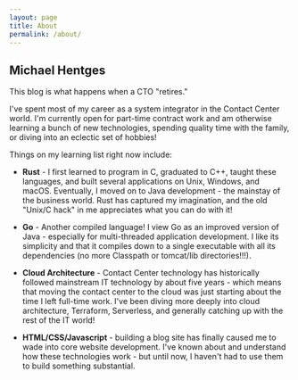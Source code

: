 ```yaml
---
layout: page
title: About
permalink: /about/
---
```


## Michael Hentges

This blog is what happens when a CTO "retires."

I've spent most of my career as a system integrator in the Contact Center world. I'm currently open for part-time contract work and am otherwise learning a bunch of new technologies, spending quality time with the family, or diving into an eclectic set of hobbies!

Things on my learning list right now include:

- **Rust** - I first learned to program in C, graduated to C++, taught these languages, and built several applications on Unix, Windows, and macOS. Eventually, I moved on to Java development - the mainstay of the business world. Rust has captured my imagination, and the old "Unix/C hack" in me appreciates what you can do with it!

- **Go** - Another compiled language! I view Go as an improved version of Java - especially for multi-threaded application development. I like its simplicity and that it compiles down to a single executable with all its dependencies (no more Classpath or tomcat/lib directories!!!).

- **Cloud Architecture** - Contact Center technology has historically followed mainstream IT technology by about five years - which means that moving the contact center to the cloud was just starting about the time I left full-time work. I've been diving more deeply into cloud architecture, Terraform, Serverless, and generally catching up with the rest of the IT world!

- **HTML/CSS/Javascript** - building a blog site has finally caused me to wade into core website development. I've known about and understand how these technologies work - but until now, I haven't had to use them to build something substantial.
